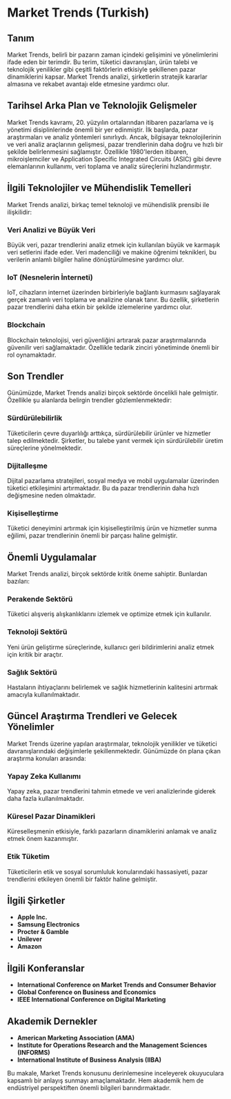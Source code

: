 # Market Trends (Turkish)

## Tanım
Market Trends, belirli bir pazarın zaman içindeki gelişimini ve yönelimlerini ifade eden bir terimdir. Bu terim, tüketici davranışları, ürün talebi ve teknolojik yenilikler gibi çeşitli faktörlerin etkisiyle şekillenen pazar dinamiklerini kapsar. Market Trends analizi, şirketlerin stratejik kararlar almasına ve rekabet avantajı elde etmesine yardımcı olur.

## Tarihsel Arka Plan ve Teknolojik Gelişmeler
Market Trends kavramı, 20. yüzyılın ortalarından itibaren pazarlama ve iş yönetimi disiplinlerinde önemli bir yer edinmiştir. İlk başlarda, pazar araştırmaları ve analiz yöntemleri sınırlıydı. Ancak, bilgisayar teknolojilerinin ve veri analiz araçlarının gelişmesi, pazar trendlerinin daha doğru ve hızlı bir şekilde belirlenmesini sağlamıştır. Özellikle 1980'lerden itibaren, mikroişlemciler ve Application Specific Integrated Circuits (ASIC) gibi devre elemanlarının kullanımı, veri toplama ve analiz süreçlerini hızlandırmıştır.

## İlgili Teknolojiler ve Mühendislik Temelleri
Market Trends analizi, birkaç temel teknoloji ve mühendislik prensibi ile ilişkilidir:

### Veri Analizi ve Büyük Veri
Büyük veri, pazar trendlerini analiz etmek için kullanılan büyük ve karmaşık veri setlerini ifade eder. Veri madenciliği ve makine öğrenimi teknikleri, bu verilerin anlamlı bilgiler haline dönüştürülmesine yardımcı olur.

### IoT (Nesnelerin İnterneti)
IoT, cihazların internet üzerinden birbirleriyle bağlantı kurmasını sağlayarak gerçek zamanlı veri toplama ve analizine olanak tanır. Bu özellik, şirketlerin pazar trendlerini daha etkin bir şekilde izlemelerine yardımcı olur.

### Blockchain
Blockchain teknolojisi, veri güvenliğini artırarak pazar araştırmalarında güvenilir veri sağlamaktadır. Özellikle tedarik zinciri yönetiminde önemli bir rol oynamaktadır.

## Son Trendler
Günümüzde, Market Trends analizi birçok sektörde öncelikli hale gelmiştir. Özellikle şu alanlarda belirgin trendler gözlemlenmektedir:

### Sürdürülebilirlik
Tüketicilerin çevre duyarlılığı arttıkça, sürdürülebilir ürünler ve hizmetler talep edilmektedir. Şirketler, bu talebe yanıt vermek için sürdürülebilir üretim süreçlerine yönelmektedir.

### Dijitalleşme
Dijital pazarlama stratejileri, sosyal medya ve mobil uygulamalar üzerinden tüketici etkileşimini artırmaktadır. Bu da pazar trendlerinin daha hızlı değişmesine neden olmaktadır.

### Kişiselleştirme
Tüketici deneyimini artırmak için kişiselleştirilmiş ürün ve hizmetler sunma eğilimi, pazar trendlerinin önemli bir parçası haline gelmiştir.

## Önemli Uygulamalar
Market Trends analizi, birçok sektörde kritik öneme sahiptir. Bunlardan bazıları:

### Perakende Sektörü
Tüketici alışveriş alışkanlıklarını izlemek ve optimize etmek için kullanılır.

### Teknoloji Sektörü
Yeni ürün geliştirme süreçlerinde, kullanıcı geri bildirimlerini analiz etmek için kritik bir araçtır.

### Sağlık Sektörü
Hastaların ihtiyaçlarını belirlemek ve sağlık hizmetlerinin kalitesini artırmak amacıyla kullanılmaktadır.

## Güncel Araştırma Trendleri ve Gelecek Yönelimler
Market Trends üzerine yapılan araştırmalar, teknolojik yenilikler ve tüketici davranışlarındaki değişimlerle şekillenmektedir. Günümüzde ön plana çıkan araştırma konuları arasında:

### Yapay Zeka Kullanımı
Yapay zeka, pazar trendlerini tahmin etmede ve veri analizlerinde giderek daha fazla kullanılmaktadır.

### Küresel Pazar Dinamikleri
Küreselleşmenin etkisiyle, farklı pazarların dinamiklerini anlamak ve analiz etmek önem kazanmıştır.

### Etik Tüketim
Tüketicilerin etik ve sosyal sorumluluk konularındaki hassasiyeti, pazar trendlerini etkileyen önemli bir faktör haline gelmiştir.

## İlgili Şirketler
- **Apple Inc.**
- **Samsung Electronics**
- **Procter & Gamble**
- **Unilever**
- **Amazon**

## İlgili Konferanslar
- **International Conference on Market Trends and Consumer Behavior**
- **Global Conference on Business and Economics**
- **IEEE International Conference on Digital Marketing**

## Akademik Dernekler
- **American Marketing Association (AMA)**
- **Institute for Operations Research and the Management Sciences (INFORMS)**
- **International Institute of Business Analysis (IIBA)**

Bu makale, Market Trends konusunu derinlemesine inceleyerek okuyuculara kapsamlı bir anlayış sunmayı amaçlamaktadır. Hem akademik hem de endüstriyel perspektiften önemli bilgileri barındırmaktadır.